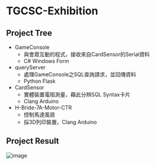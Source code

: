 # TGCSC-Exhibition

## Project Tree

- GameConsole
    - 與會眾互動的程式，接收來自CardSensor的Serial資料
    - C# Windows Form
- queryServer
    - 處理GameConsole之SQL查詢請求，並回傳資料
    - Python Flask
- CardSensor
    - 實體裝置電阻測量，藉此分辨SQL Syntax卡片
    - Clang Arduino
- H-Bride-7A-Motor-CTR
    - 控制馬達風扇
    - 採3D列印裝置，Clang Arduino

## Project Result
![image](https://user-images.githubusercontent.com/23000177/233271650-8f184642-875f-4ee8-808a-fa3c21c1a7b8.png)
